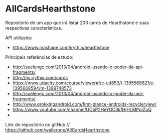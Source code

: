 # AllCardsHearthstone

Repositório de um app que irá listar 200 cards de Hearthstone e suas respectivas características.

API utilizada:
 * https://www.mashape.com/irythia/hearthstone 
 
Principais referências de estudo:
 * http://suelengc.com/2013/04/android-usando-o-poder-da-api-fragments/
 * http://hs.irythia.com/cards
 * https://www.udacity.com/course/viewer#!/c-ud853/l-1395568821/e-1395668594/m-1399748573
 * http://suelengc.com/2013/04/android-usando-o-poder-da-api-fragments/
 * http://www.grokkingandroid.com/first-glance-androids-recyclerview/
 * https://www.youtube.com/channel/UCbP2HeYGC3kfHjHLMPplZuQ
 * 

Link do repositório no gitHub // https://github.com/wallerone/AllCardsHearthstone
